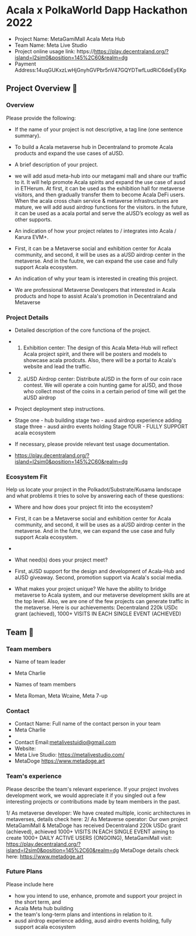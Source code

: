 # Acala x PolkaWorld Dapp Hackathon 2022

- Project Name: MetaGamiMall Acala Meta Hub
- Team Name: Meta Live Studio
- Project online usage link: https://https://play.decentraland.org/?island=I2sim0&position=145%2C60&realm=dg
- Payment Address:14uqGUKxzLwHjGnyhGVPbr5nV47GQYDTwfLudRiC6deEyEKp

## Project Overview 📄

### Overview

Please provide the following:

- If the name of your project is not descriptive, a tag line (one sentence summary).
- To build a Acala metaverse hub in Decentraland to promote Acala products and expand the use cases of aUSD.
- A brief description of your project.
- we will add asud meta-hub into our metagami mall and share our traffic to it. It will help promote Acala spirits and expand the use case of ausd in ETHerum. At first, it can be used as the exhibition hall for metaverse visitors, and then gradually transfer them to become Acala DeFi users. When the acala cross chain service & metaverse infrastructures are mature, we will add ausd airdrop functions for the visitors. in the future, it can be used as a acala portal and serve the aUSD’s ecology as well as other supports.
- An indication of how your project relates to / integrates into Acala / Karura EVM+.
- First, it can be a Metaverse social and exhibition  center for Acala community, and second, it will be uses as a aUSD airdrop center in the metaverse. And in the fuutre, we can expand the use case and fully support Acala ecosystem.

- An indication of why your team is interested in creating this project.
- We are professional Metaverse Developers that interested in Acala products and hope to assist Acala's promotion in Decentraland and Metaverse

### Project Details

- Detailed description of the core functiona of the project.
- 1. Exhibition  center: The design of this Acala Meta-Hub will reflect Acala project spirit, and there will be posters and models to showcase acala prodcuts. Also, there will be a portal to Acala's website and lead the traffic.
- 2. aUSD Airdrop center: Distribute aUSD in the form of our coin race contest. We will operate a coin hunting game for aUSD, and those who collect most of the coins in a certain period of time will get the aUSD airdrop

- Project deployment step instructions.
- Stage one - hub building
stage two - ausd airdrop experience adding
stage three - ausd airdro events holding
Stage fOUR - FULLY SUPPORT acala ecosystem

- If necessary, please provide relevant test usage documentation.
- https://play.decentraland.org/?island=I2sim0&position=145%2C60&realm=dg

### Ecosystem Fit

Help us locate your project in the Polkadot/Substrate/Kusama landscape and what problems it tries to solve by answering each of these questions:

- Where and how does your project fit into the ecosystem?
- First, it can be a Metaverse social and exhibition center for Acala community, and second, it will be uses as a aUSD airdrop center in the metaverse. And in the futre, we can expand the use case and fully support Acala ecosystem.
-
- What need(s) does your project meet?
- First, aUSD support for the design and development of Acala-Hub and aUSD giveaway. Second, promotion support via Acala's social media. 

- What makes your project unique?
We have the ability to bridge metaverse to Acala system, and our metaverse development skills are at the top level. Also, we are one of the few projects can generate traffic in the metaverse. Here is our achievements: Decentraland 220k USDc grant (achieved), 1000+ VISITS IN EACH SINGLE EVENT (ACHIEVED)

## Team 👥

### Team members

- Name of team leader
- Meta Charlie

- Names of team members
- Meta Roman, Meta Wcaine, Meta 7-up

### Contact

- Contact Name: Full name of the contact person in your team
- Meta Charlie
- 
- Contact Email:metalivestuidio@gmail.com
- Website:
- Meta Live Studio: https://metalivestudio.com/
- MetaDoge https://www.metadoge.art 

### Team's experience

Please describe the team's relevant experience. If your project involves development work, we would appreciate it if you singled out a few interesting projects or contributions made by team members in the past. 

1/ As metaverse developer: We have created multiple, iconic architectures in metaverses, details check here: 
2/ As Metaverse operator: Our own project MetaGamiMall & MetaDoge has received  Decentraland 220k USDc grant (achieved), achieved 1000+ VISITS IN EACH SINGLE EVENT aiming to create 1000+ DAILY ACTIVE USERS (ONGOING), 
MetaGamiMall visit: https://play.decentraland.org/?island=I2sim0&position=145%2C60&realm=dg 
MetaDoge details check here: https://www.metadoge.art


### Future Plans

Please include here

- how you intend to use, enhance, promote and support your project in the short term, and
- Acala Meta hub building
- the team's long-term plans and intentions in relation to it.
-  ausd airdrop experience adding, ausd airdro events holding, fully support acala ecosystem
